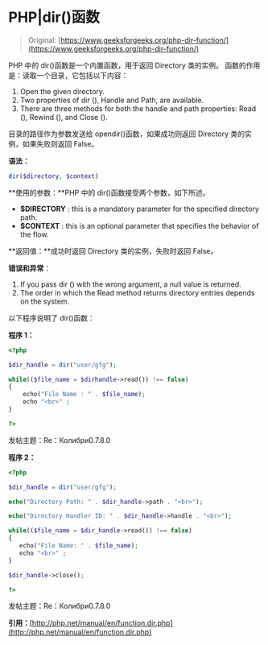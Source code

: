 # PHP|dir()函数

> Original: [https://www.geeksforgeeks.org/php-dir-function/](https://www.geeksforgeeks.org/php-dir-function/)

PHP 中的 dir()函数是一个内置函数，用于返回 Directory 类的实例。 函数的作用是：读取一个目录，它包括以下内容：

1.  Open the given directory.
2.  Two properties of dir (), Handle and Path, are available.
3.  There are three methods for both the handle and path properties: Read (), Rewind (), and Close ().

目录的路径作为参数发送给 opendir()函数，如果成功则返回 Directory 类的实例，如果失败则返回 False。

**语法：**

```php
dir($directory, $context)
```

**使用的参数：**PHP 中的 dir()函数接受两个参数，如下所述。

*   **$DIRECTORY** : this is a mandatory parameter for the specified directory path.
*   **$CONTEXT** : this is an optional parameter that specifies the behavior of the flow.

**返回值：**成功时返回 Directory 类的实例，失败时返回 False。

**错误和异常**：

1.  If you pass dir () with the wrong argument, a null value is returned.
2.  The order in which the Read method returns directory entries depends on the system.

以下程序说明了 dir()函数：

**程序 1：**

```php
<?php

$dir_handle = dir("user/gfg");

while(($file_name = $dirhandle->read()) !== false) 
{ 
    echo("File Name : " . $file_name);
    echo "<br>" ; 
}

?>
```

发帖主题：Re：Колибри0.7.8.0

**程序 2：**

```php
<?php

$dir_handle = dir("user/gfg");

echo("Directory Path: " . $dir_handle->path . "<br>");

echo("Directory Handler ID: " . $dir_handle->handle . "<br>");

while(($file_name = $dir_handle->read()) !== false) 
{ 
   echo("File Name: " . $file_name);
   echo "<br>" ; 
} 

$dir_handle->close();

?>
```

发帖主题：Re：Колибри0.7.8.0

**引用：**[http://php.net/manual/en/function.dir.php](http://php.net/manual/en/function.dir.php)